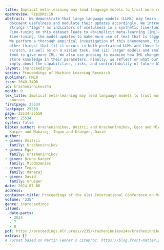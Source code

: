 ```yaml
---
title: Implicit meta-learning may lead language models to trust more reliable sources
openreview: Fzp1DRzCIN
abstract: 'We demonstrate that large language models (LLMs) may learn indicators of
  document usefulness and modulate their updates accordingly. We introduce random
  strings ("tags") as indicators of usefulness in a synthetic fine-tuning dataset.
  Fine-tuning on this dataset leads to <b>implicit meta-learning (IML)</b>: in further
  fine-tuning, the model updates to make more use of text that is tagged as useful.
  We perform a thorough empirical investigation of this phenomenon, finding (among
  other things) that (i) it occurs in both pretrained LLMs and those trained from
  scratch, as well as on a vision task, and (ii) larger models and smaller batch sizes
  tend to give more IML. We also use probing to examine how IML changes the way models
  store knowledge in their parameters. Finally, we reflect on what our results might
  imply about the capabilities, risks, and controllability of future AI systems.'
layout: inproceedings
series: Proceedings of Machine Learning Research
publisher: PMLR
issn: 2640-3498
id: krasheninnikov24a
month: 0
tex_title: Implicit meta-learning may lead language models to trust more reliable
  sources
firstpage: 25534
lastpage: 25559
page: 25534-25559
order: 25534
cycles: false
bibtex_author: Krasheninnikov, Dmitrii and Krasheninnikov, Egor and Mlodozeniec, Bruno
  Kacper and Maharaj, Tegan and Krueger, David
author:
- given: Dmitrii
  family: Krasheninnikov
- given: Egor
  family: Krasheninnikov
- given: Bruno Kacper
  family: Mlodozeniec
- given: Tegan
  family: Maharaj
- given: David
  family: Krueger
date: 2024-07-08
address:
container-title: Proceedings of the 41st International Conference on Machine Learning
volume: '235'
genre: inproceedings
issued:
  date-parts:
  - 2024
  - 7
  - 8
pdf: https://proceedings.mlr.press/v235/krasheninnikov24a/krasheninnikov24a.pdf
extras: []
# Format based on Martin Fenner's citeproc: https://blog.front-matter.io/posts/citeproc-yaml-for-bibliographies/
---
```

